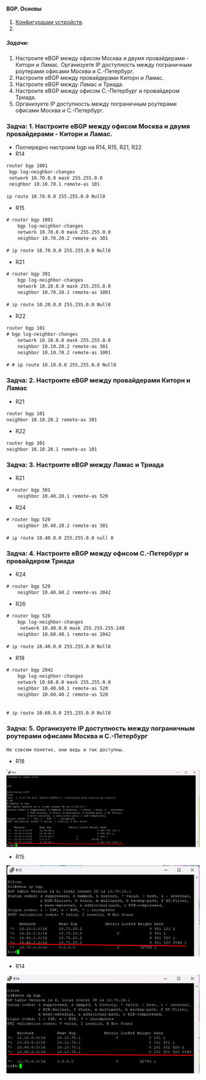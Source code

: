 #### BGP. Основы
 1. [Конфигурации устройств](configs/).
 2. 
##### Задачи:
1. Настроите eBGP между офисом Москва и двумя провайдерами - Киторн и Ламас.
Организуете IP доступность между пограничным роутерами офисами Москва и С.-Петербург.
2. Настроите eBGP между провайдерами Киторн и Ламас.
3. Настроите eBGP между Ламас и Триада.
4. Настроите eBGP между офисом С.-Петербург и провайдером Триада.
5. Организуете IP доступность между пограничным роутерами офисами Москва и С.-Петербург.

### Задча: 1. Настроите eBGP между офисом Москва и двумя провайдерами - Киторн и Ламас.
- Поочередно настроим bgp на R14, R15, R21, R22
- R14
```
router bgp 1001
 bgp log-neighbor-changes
 network 10.70.0.0 mask 255.255.0.0
 neighbor 10.10.70.1 remote-as 101

ip route 10.70.0.0 255.255.0.0 Null0

```

- R15
```
# router bgp 1001
    bgp log-neighbor-changes
    network 10.70.0.0 mask 255.255.0.0
    neighbor 10.70.20.2 remote-as 301

# ip route 10.70.0.0 255.255.0.0 Null0

```

- R21
```
# router bgp 301
    bgp log-neighbor-changes
    network 10.20.0.0 mask 255.255.0.0
    neighbor 10.70.20.1 remote-as 1001

# ip route 10.20.0.0 255.255.0.0 Null0

```

- R22
```
router bgp 101
# bgp log-neighbor-changes
    network 10.10.0.0 mask 255.255.0.0
    neighbor 10.10.20.2 remote-as 301
    neighbor 10.10.70.2 remote-as 1001

# # ip route 10.10.0.0 255.255.0.0 Null0

```
### Задча: 2. Настроите eBGP между провайдерами Киторн и Ламас
- R21
```
router bgp 101
neighbor 10.10.20.2 remote-as 301

```
- R22
```
router bgp 301
neighbor 10.10.20.1 remote-as 101

```

### Задча: 3. Настроите eBGP между Ламас и Триада
- R21
```
# router bgp 301
    neighbor 10.40.20.1 remote-as 520
```
- R24
```
# router bgp 520
    neighbor 10.40.20.2 remote-as 301

# ip route 10.40.0.0 255.255.0.0 null 0
```

### Задча: 4. Настроите eBGP между офисом С.-Петербург и провайдером Триада

- R24
```
# router bgp 520
    neighbor 10.40.60.2 remote-as 2042
```
- R26
```
# router bgp 520
    bgp log-neighbor-changes
     network 10.40.0.0 mask 255.255.255.248
    neighbor 10.60.40.1 remote-as 2042

# ip route 10.40.0.0 255.255.0.0 Null0
```

- R18
```
# router bgp 2042
    bgp log-neighbor-changes
    network 10.60.0.0 mask 255.255.0.0
    neighbor 10.40.60.1 remote-as 520
    neighbor 10.60.40.2 remote-as 520


# ip route 10.60.0.0 255.255.0.0 Null0

```

### Задча: 5. Организуете IP доступность между пограничным роутерами офисами Москва и С.-Петербург
```  
Не совсем понятно, они ведь и так доступны.      
```
- R18

![alt text](image.png)

- R15

![alt text](image-2.png)

- R14

![alt text](image-3.png)